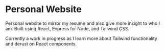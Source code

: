 # Personal Website

Personal website to mirror my resume and also give more insight to who I am. Built using React, Express for Node, and Tailwind CSS. 

Currently a work in progress as I learn more about Tailwind functionality and derust on React components.
